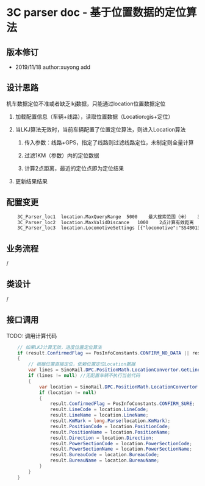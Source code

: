 3C parser doc - 基于位置数据的定位算法
=================
  
版本修订
-----------------------------------

+ 2019/11/18  author:xuyong  add  

设计思路
-----------------------------------

机车数据定位不准或者缺乏lkj数据，只能通过location位置数据定位

1. 加载配置信息（车辆+线路），读取位置数据（Location:gis+定位）

2. 当LKJ算法无效时，当前车辆配置了位置定位算法，则进入Location算法

    1. 传入参数：线路+GPS，指定了线路则过滤线路定位，未制定则全量计算

    2. 过滤1KM（参数）内的定位数据

    3. 计算2点距离，最近的定位点即为定位结果

3. 更新结果结果

配置变更
-----------------------------------

```xml
    3C_Parser_loc1	location.MaxQueryRange	5000	最大搜索范围（米）	3C_Parser
    3C_Parser_loc2	location.MaxValidDiscance	1000	2点计算有效距离	3C_Parser
    3C_Parser_loc3	location.LocomotiveSettings	[{"locomotive":"SS4B0135","lines":["SHX$00200"]},{"locomotive":"SS4B0136"}]	车辆线路配置，如果不清楚线路配置则是全量扫描，配置了线路采用精准查询匹配	3C_Parser
```

业务流程
-----------------------------------

/

类设计
-----------------------------------

/

接口调用
-----------------------------------

TODO: 调用计算代码

```c#
    // 如果LKJ计算无效，进度位置定位算法
    if (result.ConfirmedFlag == PosInfoConstants.CONFIRM_NO_DATA || result.ConfirmedFlag == PosInfoConstants.CONFIRM_NO_TREND_WITHOUT_LOG || result.ConfirmedFlag == PosInfoConstants.CONFIRM_NO_TREND_WITH_LOG)
    {
        // 根据位置直接定位，依赖位置定位Location数据
        var lines = SinoRail.DPC.PositionMath.LocationConvertor.GetLines(posInfo.LocomotiveCode);
        if (lines != null) //无配置车辆不执行当前代码
        {
            var location = SinoRail.DPC.PositionMath.LocationConvertor.GetLocation(lines, posInfo.GisLon, posInfo.GisLat);
            if (location != null)
            {
                result.ConfirmedFlag = PosInfoConstants.CONFIRM_SURE;
                result.LineCode = location.LineCode;
                result.LineName = location.LineName;
                result.KmMark = long.Parse(location.KmMark);
                result.PositionCode = location.PositionCode;
                result.PositionName = location.PositionName;
                result.Direction = location.Direction;
                result.PowerSectionCode = location.PowerSectionCode;
                result.PowerSectionName = location.PowerSectionName;
                result.BureauCode = location.BureauCode;
                result.BureauName = location.BureauName;
            }
        }
    }
```
